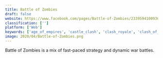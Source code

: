 ```yaml
---
title: Battle of Zombies
draft: false 
website: https://www.facebook.com/pages/Battle-of-Zombies/233959410093679
classification: ['']
platform: ['Web']
keywords: ['age_of_empires', 'castle_clash', 'clash_royale', 'clash_of_clans', 'clash_of_kings', 'dominations', 'fieldrunners_attack', 'game_of_war', 'grand_battle', 'guild_wars', 'jungle_heat', 'king_of_thieves', 'regnum_online', 'tower_duel', 'towers_of_oz', 'underworld_empire', 'uniwar', 'warcraft_iii', 'zion_wars']
image: 2020/04/Battle-of-Zombies.png
---
```

Battle of Zombies is a mix of fast-paced strategy and dynamic war battles.